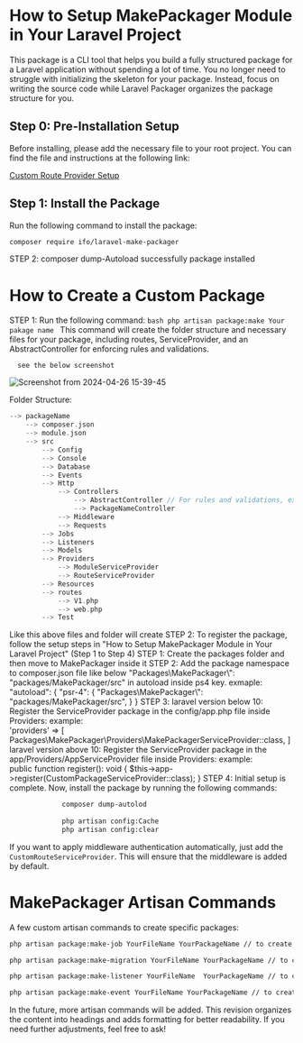 # How to Setup MakePackager Module in Your Laravel Project

This package is a CLI tool that helps you build a fully structured package for a Laravel application without spending a lot of time. You no longer need to struggle with initializing the skeleton for your package. Instead, focus on writing the source code while Laravel Packager organizes the package structure for you.

## Step 0: Pre-Installation Setup

Before installing, please add the necessary file to your root project. You can find the file and instructions at the following link:

[Custom Route Provider Setup](https://github.com/Mmaheshbabu123/make-packager-custom-route-provider/blob/main/README.md)

## Step 1: Install the Package

Run the following command to install the package:

```bash
composer require ifo/laravel-make-packager
```

STEP 2: composer dump-Autoload
successfully package installed

# How to Create a Custom Package

STEP 1:
      Run the following command:
      ```bash
      php artisan package:make Your pakage name
      ```
      This command will create the folder structure and necessary files for your package, including routes, ServiceProvider, and an AbstractController for enforcing rules and validations.
      
      see the below screenshot
      
![Screenshot from 2024-04-26 15-39-45](https://github.com/Mmaheshbabu123/MakePackager/assets/29708637/f12f0829-9023-4a55-bfaf-4025d59bde64)



Folder Structure:
```rust
--> packageName
    --> composer.json
    --> module.json
    --> src
        --> Config
        --> Console
        --> Database
        --> Events
        --> Http
            --> Controllers
                --> AbstractController // For rules and validations, extends in controllers
                --> PackageNameController
            --> Middleware
            --> Requests
        --> Jobs
        --> Listeners
        --> Models
        --> Providers
            --> ModuleServiceProvider
            --> RouteServiceProvider
        --> Resources
        --> routes
            --> V1.php
            --> web.php
        --> Test
```
 Like this above files and folder will create
  STEP 2:
      To register the package, follow the setup steps in "How to Setup MakePackager Module in Your Laravel Project" (Step 1 to Step 4)
      STEP 1:
      Create the packages folder and then move to MakePackager inside it
      STEP 2:
            Add the package namespace to composer.json file like below
            "Packages\\MakePackager\\": "packages/MakePackager/src" in autoload inside ps4 key.
             exmaple:  
               "autoload": {
                   "psr-4": {
                     "Packages\\MakePackager\\": "packages/MakePackager/src",
                   }
                 }
      STEP 3:
      laravel version below 10:
            Register the ServiceProvider package in the config/app.php file inside Providers:
            example:    
              'providers' => [
                Packages\MakePackager\Providers\MakePackagerServiceProvider::class,
              ]
       laravel version above 10:
            Register the ServiceProvider package in the app/Providers/AppServiceProvider file inside Providers:
            example:    
             public function register(): void
               {
                 $this->app->register(CustomPackageServiceProvider::class);
             }
      STEP 4:
            Initial setup is complete. Now, install the package by running the following commands:
```bash
             composer dump-autolod
             
             php artisan config:Cache
             php artisan config:clear
 ```
 
If you want to apply middleware authentication automatically, just add the `CustomRouteServiceProvider`. This will ensure that the middleware is added by default.

# MakePackager Artisan Commands

A few custom artisan commands to create specific packages:
 ```bash
 php artisan package:make-job YourFileName YourPackageName // to create jobs for a specific package
```
 ```bash
 php artisan package:make-migration YourFileName YourPackageName // to create migration files for a specific package
 ```
 ```bash
 php artisan package:make-listener YourFileName  YourPackageName // to create listeners for a specific package
 ```
 ```bash
 php artisan package:make-event YourFileName YourPackageName // to create events for a specific package
```

In the future, more artisan commands will be added.
This revision organizes the content into headings and adds formatting for better readability. If you need further adjustments, feel free to ask!
